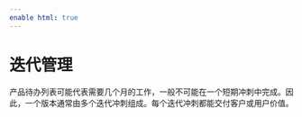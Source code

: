 ```yaml
---
enable html: true
---
```

# 迭代管理

产品待办列表可能代表需要几个月的工作，一般不可能在一个短期冲刺中完成。因此，一个版本通常由多个迭代冲刺组成。每个迭代冲刺都能交付客户或用户价值。
